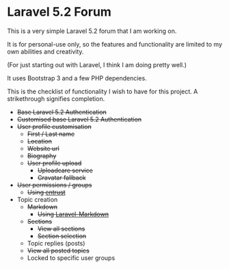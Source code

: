 # Laravel 5.2 Forum

This is a very simple Laravel 5.2 forum that I am working on.

It is for personal-use only, so the features and functionality are limited to my own abilities and creativity.

(For just starting out with Laravel, I think I am doing pretty well.)

It uses Bootstrap 3 and a few PHP dependencies.

This is the checklist of functionality I wish to have for this project. A strikethrough signifies completion.
- ~~Base Laravel 5.2 Authentication~~
- ~~Customised base Laravel 5.2 Authentication~~
- ~~User profile customisation~~
  - ~~First / Last name~~
  - ~~Location~~
  - ~~Website url~~
  - ~~Biography~~
  - ~~User profile upload~~
    - ~~Uploadcare service~~
    - ~~Gravatar fallback~~
- ~~User permissions / groups~~
  - ~~Using [entrust](https://github.com/Zizaco/entrust)~~
- Topic creation
  - ~~Markdown~~
    - ~~Using [Laravel-Markdown](https://github.com/GrahamCampbell/Laravel-Markdown)~~
  - ~~Sections~~
    - ~~View all sections~~
    - ~~Section selection~~
  - Topic replies (posts)
  - ~~View all posted topics~~
  - Locked to specific user groups
